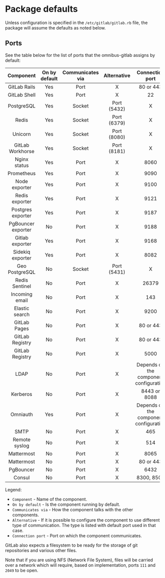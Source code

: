 # Package defaults

Unless configuration is specified in the `/etc/gitlab/gitlab.rb` file,
the package will assume the defaults as noted below.

## Ports

See the table below for the list of ports that the omnibus-gitlab assigns
by default:

| Component                                           | On by default | Communicates via | Alternative | Connection port                        |
| :-------------------------------------------------: | :------------:| :--------------: | :---------: | :------------------------------------: |
| <a name="gitlab-rails"></a>        GitLab Rails     | Yes           | Port             | X           | 80 or 443                              |
| <a name="gitlab-shell"></a>        GitLab Shell     | Yes           | Port             | X           | 22                                     |
| <a name="postgresql"></a>          PostgreSQL       | Yes           | Socket           | Port (5432) | X                                      |
| <a name="redis"></a>               Redis            | Yes           | Socket           | Port (6379) | X                                      |
| <a name="unicorn"></a>             Unicorn          | Yes           | Socket           | Port (8080) | X                                      |
| <a name="gitlab-workhorse"></a>    GitLab Workhorse | Yes           | Socket           | Port (8181) | X                                      |
| <a name="nginx-status"></a>        Nginx status     | Yes           | Port             | X           | 8060                                   |
| <a name="prometheus"></a>          Prometheus       | Yes           | Port             | X           | 9090                                   |
| <a name="node-exporter"></a>       Node exporter    | Yes           | Port             | X           | 9100                                   |
| <a name="redis-exporter"></a>      Redis exporter   | Yes           | Port             | X           | 9121                                   |
| <a name="postgres-exporter"></a>   Postgres exporter| Yes           | Port             | X           | 9187                                   |
| <a name="pgbouncer-exporter"></a> PgBouncer exporter| No            | Port             | X           | 9188                                   |
| <a name="gitlab_exporter"></a>     Gitlab exporter  | Yes           | Port             | X           | 9168                                   |
| <a name="sidekiq-exporter"></a>    Sidekiq exporter | Yes           | Port             | X           | 8082                                   |
| <a name="geo-postgresql"></a>      Geo PostgreSQL   | No            | Socket           | Port (5431) | X                                      |
| <a name="redis-sentinel"></a>      Redis Sentinel   | No            | Port             | X           | 26379                                  |
| <a name="incoming-email"></a>      Incoming email   | No            | Port             | X           | 143                                    |
| <a name="elasticsearch"></a>       Elastic search   | No            | Port             | X           | 9200                                   |
| <a name="gitlab-pages"></a>        GitLab Pages     | No            | Port             | X           | 80 or 443                              |
| <a name="gitlab-registry-web"></a> GitLab Registry  | No            | Port             | X           | 80 or 443                              |
| <a name="gitlab-registry"></a>     GitLab Registry  | No            | Port             | X           | 5000                                   |
| <a name="ldap"></a>                LDAP             | No            | Port             | X           | Depends on the component configuration |
| <a name="kerberos"></a>            Kerberos         | No            | Port             | X           | 8443 or 8088                           |
| <a name="omniauth"></a>            Omniauth         | Yes           | Port             | X           | Depends on the component configuration |
| <a name="smtp"></a>                SMTP             | No            | Port             | X           | 465                                    |
| <a name="remote-syslog"></a>       Remote syslog    | No            | Port             | X           | 514                                    |
| <a name="mattermost"></a>          Mattermost       | No            | Port             | X           | 8065                                   |
| <a name="mattermost-web"></a>      Mattermost       | No            | Port             | X           | 80 or 443                              |
| <a name="pgbouncer"></a>           PgBouncer        | No            | Port             | X           | 6432                                   |
| <a name="consul"></a>              Consul           | No            | Port             | X           | 8300, 8500                             |

Legend:

- `Component` - Name of the component.
- `On by default` - Is the component running by default.
- `Communicates via` - How the component talks with the other components.
- `Alternative` - If it is possible to configure the component to use different type of communication. The type is listed with default port used in that case.
- `Connection port` - Port on which the component communicates.

GitLab also expects a filesystem to be ready for the storage of git repositories
and various other files.

Note that if you are using NFS (Network File System), files will be carried
over a network which will require, based on implementation, ports `111` and
`2049` to be open.
